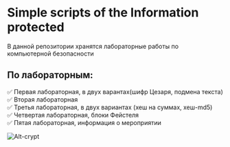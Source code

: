 # Simple scripts of the Information protected  
В данной репозитории хранятся лабораторные работы по компьютерной безопасности  

## По лабораторным:  
:white_check_mark: Первая лабораторная, в двух варантах(шифр Цезаря, подмена текста) <br />
:white_check_mark: Вторая лабораторная  
:white_check_mark: Третья лабораторная, в двух вариантах (хеш на суммах, хеш-md5) <br />
:white_check_mark: Четвертая лабораторная, блоки Фейстеля <br />
:white_check_mark: Пятая лабораторная, информация о мероприятии

![Alt-crypt](https://www.b17.ru/foto/uploaded/upl_1627919611_258166_45rcz.jpg)
